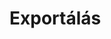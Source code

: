 # Exportálás

<!-- TODO

- preflight ellenőrzés
- nyomda dolgok
- proof setup, proof colors, milyen preset esetleg a nyomda oldalán van e valami róla
- régi pdf-ek alapján az export és hasonló finomságok ha van benne

-->
